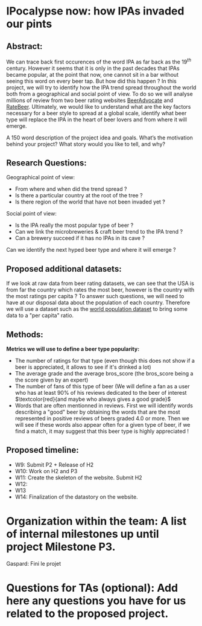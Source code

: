 # IPocalypse now: how IPAs invaded our pints

## Abstract: 
We can trace back first occurences of the word IPA as far back as the $`19^{th}`$ century. However it seems that it is only in the past decades that IPAs became popular, at the point that now, one cannot sit in a bar without seeing this word on every beer tap. But how did this happen ? In this project, we will try to identify how the IPA trend spread throughout the world both from a geographical and social point of view. To do so we will analyse millions of review from two beer rating websites [BeerAdvocate](https://www.beeradvocate.com/) and [RateBeer](https://www.ratebeer.com/). Ultimately, we would like to understand what are the key factors necessary for a beer style to spread at a global scale, identify what beer type will replace the IPA in the heart of beer lovers and from where it will emerge.

A 150 word description of the project idea and goals. What’s the motivation behind your project? What story would you like to tell, and why?

## Research Questions:

Geographical point of view:
- From where and when did the trend spread ?
- Is there a particular country at the root of the tree ?
- Is there region of the world that have not been invaded yet ? 

Social point of view:
- Is the IPA really the most popular type of beer ?
- Can we link the microbreweries & craft beer trend to the IPA trend ?
- Can a brewery succeed if it has no IPAs in its cave ?

Can we identify the next hyped beer type and where it will emerge ?

## Proposed additional datasets:
If we look at raw data from beer rating datasets, we can see that the USA is from far the country which rates the most beer, however is the country with the most ratings per capita ? To answer such questions, we will need to have at our disposal data about the population of each country. Therefore we will use a dataset such as the [world population dataset](https://www.kaggle.com/datasets/iamsouravbanerjee/world-population-dataset) to bring some data to a "per capita" ratio.

## Methods:
**Metrics we will use to define a beer type popularity:**
- The number of ratings for that type (even though this does not show if a beer is appreciated, it allows to see if it's drinked a lot)
- The average grade and the average bros_score (the bros_score being a the score given by an expert)
- The number of fans of this type of beer (We will define a fan as a user who has at least 90\% of his reviews dedicated to the beer of interest $\textcolor{red}{and maybe who always gives a good grade}$
- Words that are often mentionned in reviews. First we will identify words describing a "good" beer by obtaining the words that are the most represented in positive reviews of beers graded 4.0 or more. Then we will see if these words also appear often for a given type of beer, if we find a match, it may suggest that this beer type is highly appreciated !
  
## Proposed timeline:

- W9: Submit P2 + Release of H2
- W10: Work on H2 and P3
- W11: Create the skeleton of the website. Submit H2
- W12:
- W13
- W14: Finalization of the datastory on the website.

# Organization within the team: A list of internal milestones up until project Milestone P3.

Gaspard: Fini le projet


# Questions for TAs (optional): Add here any questions you have for us related to the proposed project.

